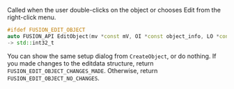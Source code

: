 Called when the user double-clicks on the object or chooses Edit from the right-click menu.
```cpp
#ifdef FUSION_EDIT_OBJECT
auto FUSION_API EditObject(mv *const mV, OI *const object_info, LO *const level_object, SerializedEditData *serialized_edit_data) noexcept
-> std::int32_t
```
You can show the same setup dialog from `CreateObject`, or do nothing.
If you made changes to the editdata structure, return `FUSION_EDIT_OBJECT_CHANGES_MADE`.
Otherwise, return `FUSION_EDIT_OBJECT_NO_CHANGES`.
